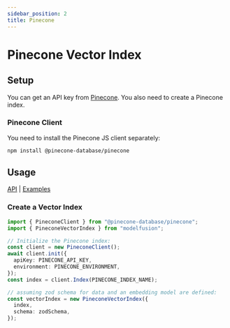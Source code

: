 ```yaml
---
sidebar_position: 2
title: Pinecone
---
```


# Pinecone Vector Index

## Setup

You can get an API key from [Pinecone](https://www.pinecone.io/). You also need to create a Pinecone index.

### Pinecone Client

You need to install the Pinecone JS client separately:

```bash
npm install @pinecone-database/pinecone
```

## Usage

[API](/api/classes/PineconeVectorIndex)
|
[Examples](https://github.com/lgrammel/modelfusion/tree/main/examples/basic/src/vector-index/)

### Create a Vector Index

```ts
import { PineconeClient } from "@pinecone-database/pinecone";
import { PineconeVectorIndex } from "modelfusion";

// Initialize the Pinecone index:
const client = new PineconeClient();
await client.init({
  apiKey: PINECONE_API_KEY,
  environment: PINECONE_ENVIRONMENT,
});
const index = client.Index(PINECONE_INDEX_NAME);

// assuming zod schema for data and an embedding model are defined:
const vectorIndex = new PineconeVectorIndex({
  index,
  schema: zodSchema,
});
```
